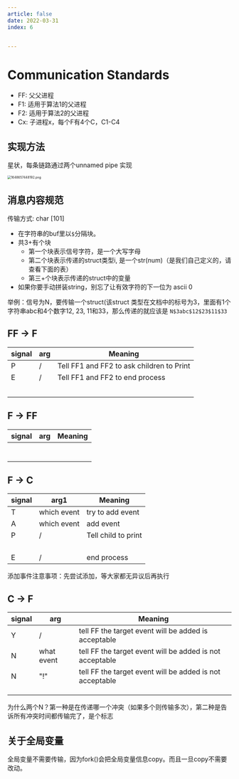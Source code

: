 ```yaml
---
article: false
date: 2022-03-31
index: 6


---
```


# Communication Standards

- FF: 父父进程
- F1: 适用于算法1的父进程
- F2: 适用于算法2的父进程
- Cx: 子进程x，每个F有4个C，C1-C4

## 实现方法

星状，每条链路通过两个unnamed pipe 实现

<img src="https://pic.hanjiaming.com.cn/2022/03/31/78fde2568af7d.png" alt="1648657448192.png" style="zoom:50%;" />

## 消息内容规范

传输方式: char [101]

- 在字符串的buf里以`$`分隔块。
- 共3+有个块
  - 第一个块表示信号字符，是一个大写字母
  - 第二个块表示传递的struct类型i, 是一个str(num)（是我们自己定义的，请查看下面的表）
  - 第三+个块表示传递的struct中的变量
- 如果你要手动拼装string，别忘了让有效字符的下一位为 ascii 0

举例：信号为N，要传输一个struct(该struct 类型在文档中的标号为3，里面有1个字符串abc和4个数字12, 23, 11和33，那么传递的就应该是 `N$3abc$12$23$11$33`

## FF -> F

| signal | arg  | Meaning                                   |
| ------ | ---- | ----------------------------------------- |
| P      | /    | Tell FF1 and FF2 to ask children to Print |
| E      | /    | Tell FF1 and FF2 to end process           |
|        |      |                                           |
|        |      |                                           |
|        |      |                                           |
|        |      |                                           |
|        |      |                                           |

## F -> FF

| signal | arg  | Meaning |
| ------ | ---- | ------- |
|        |      |         |
|        |      |         |
|        |      |         |
|        |      |         |
|        |      |         |
|        |      |         |
|        |      |         |

## F -> C

| signal | arg1        | Meaning             |
| ------ | ----------- | ------------------- |
| T      | which event | try to add event    |
| A      | which event | add event           |
| P      | /           | Tell child to print |
|        |             |                     |
|        |             |                     |
|        |             |                     |
|        |             |                     |
| E      | /           | end process         |

添加事件注意事项：先尝试添加，等大家都无异议后再执行

## C -> F

| signal | arg        | Meaning                                                   |
| ------ | ---------- | --------------------------------------------------------- |
| Y      | /          | tell FF the target event will be added is acceptable      |
| N      | what event | tell FF the target event will be added is  not acceptable |
| N      | "!"        | tell FF the target event will be added is  not acceptable |
|        |            |                                                           |
|        |            |                                                           |
|        |            |                                                           |

为什么两个N？第一种是在传递哪一个冲突（如果多个则传输多次），第二种是告诉所有冲突时间都传输完了，是个标志

## 关于全局变量

全局变量不需要传输，因为fork()会把全局变量信息copy。而且一旦copy不需要改动。